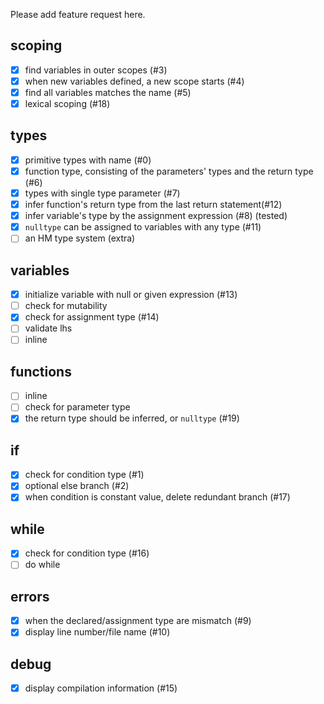 
Please add feature request here.

## scoping

+ [X] find variables in outer scopes (#3)
+ [X] when new variables defined, a new scope starts (#4)
+ [X] find all variables matches the name (#5)
+ [X] lexical scoping (#18)

## types

+ [X] primitive types with name (#0)
+ [X] function type, consisting of the parameters' types and the return type (#6)
+ [X] types with single type parameter (#7)
+ [X] infer function's return type from the last return statement(#12)
+ [X] infer variable's type by the assignment expression (#8) (tested)
+ [X] `nulltype` can be assigned to variables with any type (#11)
+ [ ] an HM type system (extra)

## variables

+ [X] initialize variable with null or given expression (#13)
+ [ ] check for mutability
+ [X] check for assignment type (#14)
+ [ ] validate lhs
+ [ ] inline

## functions

+ [ ] inline
+ [ ] check for parameter type
+ [X] the return type should be inferred, or `nulltype` (#19)

## if

+ [X] check for condition type (#1)
+ [X] optional else branch (#2)
+ [X] when condition is constant value, delete redundant branch (#17)

## while

+ [X] check for condition type (#16)
+ [ ] do while

## errors

+ [X] when the declared/assignment type are mismatch (#9)
+ [X] display line number/file name (#10)

## debug

+ [X] display compilation information (#15)
